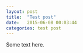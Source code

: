```yaml
---
layout: post
title:  "Test post"
date:   2015-06-08 00:03:44
categories: test post 
---
```

Some text here.

